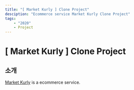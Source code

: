 ```yaml
---
title: "[ Market Kurly ] Clone Project"
desciption: "Ecommerce service Market Kurly Clone Project"
tags:
    - "2020"
    - Project
---
```


# [ Market Kurly ] Clone Project



## 소개

[Market Kurly](https://www.kurly.com/shop/main/index.php) is a ecommerce service.  